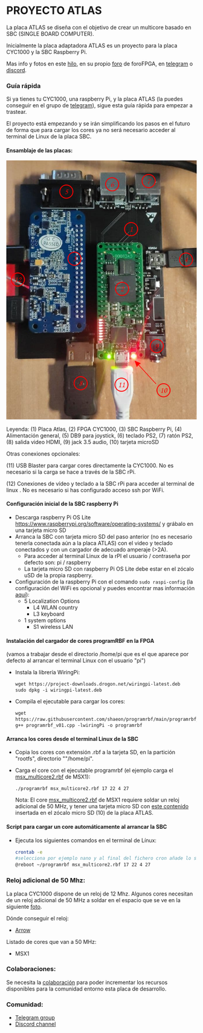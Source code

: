 

# PROYECTO ATLAS

La placa ATLAS se diseña con el objetivo de crear un multicore basado en SBC (SINGLE BOARD COMPUTER).

Inicialmente la placa adaptadora ATLAS es un proyecto para la placa CYC1000 y la SBC Raspberry Pi.

Mas info y fotos en este [hilo](http://www.forofpga.es/viewtopic.php?f=28&t=376&p=1548#p1548), en su propio [foro](http://www.forofpga.es/viewforum.php?f=240&sid=bd3e070f65599ff111ad0494e4459535) de foroFPGA, en [telegram](https://t.me/CYC1000) o [discord](https://discord.gg/YDdmtwh).

### Guía rápida

Si ya tienes tu CYC1000, una raspberry Pi, y la placa ATLAS (la puedes conseguir en el grupo de [telegram](https://t.me/CYC1000)), sigue esta guía rápida para empezar a trastear. 

El proyecto está empezando y se irán simplificando los pasos en el futuro de forma que para cargar los cores ya no será necesario acceder al terminal de Linux de la placa SBC.

#### Ensamblaje de las placas:

![ensamblaje](ensamblaje.png)

Leyenda: (1) Placa Atlas, (2) FPGA CYC1000, (3) SBC Raspberry Pi, (4) Alimentación general, (5) DB9 para joystick, (6) teclado PS2, (7) ratón PS2, (8) salida video HDMI, (9) jack 3.5 audio, (10) tarjeta microSD

Otras conexiones opcionales: 

(11) USB Blaster para cargar cores directamente la CYC1000. No es necesario si la carga se hace a través de la SBC rPi.

(12) Conexiones de vídeo y teclado a la SBC rPi para acceder al terminal de linux . No es necesario si has configurado acceso ssh por WiFi.

#### Configuración inicial de la SBC raspberry Pi

* Descarga raspberry Pi OS Lite https://www.raspberrypi.org/software/operating-systems/ y grábalo en una tarjeta micro SD
* Arranca  la SBC con tarjeta micro SD del paso anterior  (no es necesario tenerla conectada aún a la placa ATLAS) con el video y teclado conectados y con un cargador de adecuado amperaje (>2A). 
  * Para acceder al terminal Linux de la rPI el usuario / contraseña por defecto son: pi / raspberry
  * La tarjeta micro SD con raspberry Pi OS Lite debe estar en el zócalo uSD de la propia raspberry.
* Configuración de la raspberry Pi con el comando `sudo raspi-config` (la configuración del WiFi es opcional y puedes encontrar mas información [aquí](https://www.raspberrypi.org/documentation/configuration/wireless/wireless-cli.md)): 
  * 5 Localization Options
    * L4 WLAN country 
    * L3 keyboard
  * 1 system options
    * S1 wireless LAN

#### Instalación del cargador de cores programRBF en la FPGA 

(vamos a trabajar desde el directorio /home/pi que es el que aparece por defecto al arrancar el terminal Linux con el usuario "pi")

* Instala la librería WiringPi:

  ```
  wget https://project-downloads.drogon.net/wiringpi-latest.deb
  sudo dpkg -i wiringpi-latest.deb
  ```

* Compila el ejecutable para cargar los cores:

  ```
  wget https://raw.githubusercontent.com/shaeon/programrbf/main/programrbf_v01.cpp
  g++ programrbf_v01.cpp -lwiringPi -o programrbf
  ```

#### Arranca los cores desde el terminal Linux de la SBC

* Copia los cores con extensión .rbf a la tarjeta SD, en la partición "rootfs", directorio ""/home/pi".

* Carga el core con el ejecutable programrbf (el ejemplo carga el [msx_multicore2.rbf](./cores/msx_multicore2.rbf) de MSX1):

  ```
  ./programrbf msx_multicore2.rbf 17 22 4 27
  ```
  
  Nota: El core [msx_multicore2.rbf](./cores/msx_multicore2.rbf) de MSX1 requiere soldar un reloj adicional de 50 MHz, y tener una tarjeta micro SD con [este contenido](https://t.me/CYC1000/4891) insertada en el zócalo micro SD (10) de la placa ATLAS.

#### Script para cargar un core automáticamente al arrancar la SBC

* Ejecuta los siguientes comandos en el terminal de Línux:

  ```sh
  crontab -e
  #selecciona por ejemplo nano y al final del fichero cron añade lo siguiente:
  @reboot ~/programrbf msx_multicore2.rbf 17 22 4 27
  ```



### **Reloj adicional de 50 Mhz:**

La placa CYC1000 dispone de un reloj de 12 Mhz. Algunos cores necesitan de un reloj adicional de 50 MHz a soldar en el espacio que se ve en la siguiente [foto](http://www.forofpga.es/viewtopic.php?f=240&t=390).

Dónde conseguir el reloj:

* [Arrow](https://www.arrow.com/en/products/ecs-2520mv-500-bn-tr/ecs-international?q=ECS-2520MV-500-BN-TR)

Listado de cores que van a 50 MHz:

* MSX1

### **Colaboraciones:**

Se necesita la [colaboración](https://github.com/SoCFPGA-learning/General/tree/main/Github_ayuda) para poder incrementar los recursos disponibles para la comunidad entorno esta placa de desarrollo.    

### Comunidad:

* [Telegram group](https://t.me/CYC1000) 
* [Discord channel](https://discord.gg/YDdmtwh) 